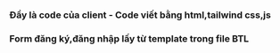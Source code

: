 ### Đầy là code của client - Code viết bằng html,tailwind css,js
### Form đăng ký,đăng nhập lấy từ template trong file BTL
